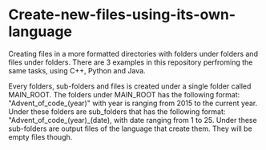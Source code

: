 # Create-new-files-using-its-own-language

Creating files in a more formatted directories with folders under folders and files under folders. There are 3 examples in this repository perfroming the same tasks, using C++, Python and Java. 

Every folders, sub-folders and files is created under a single folder called MAIN_ROOT. The folders under MAIN_ROOT has the following format: "Advent_of_code_(year)" with year is ranging from 2015 to the current year. Under these folders are sub_folders that has the following format: "Advent_of_code_(year)_(date), with date ranging from 1 to 25. Under these sub-folders are output files of the language that create them. They will be empty files though. 
